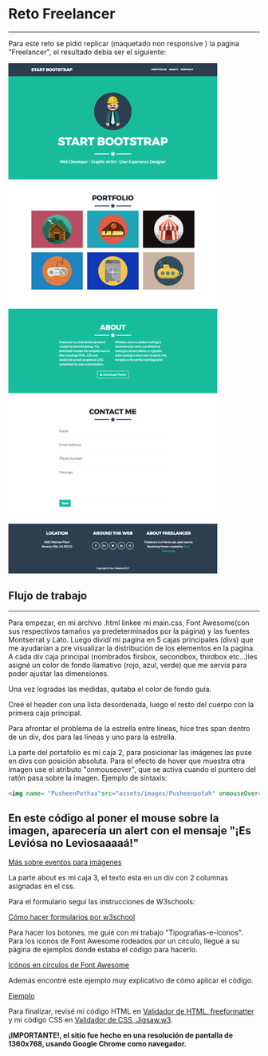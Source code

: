 # Reto Freelancer
***

Para este reto se pidió replicar (maquetado non responsive ) la pagina "Freelancer", el resultado debía ser el siguiente:

![Freelancer Website](docs/fullpage.png)
## Flujo de trabajo
***

Para empezar, en mi archivo .html linkee mi main.css, Font Awesome(con sus respectivos tamaños ya predeterminados por la página) y las fuentes Montserrat y Lato.
 Luego dividí mi pagina en 5 cajas principales (divs) que me ayudarían a pre visualizar la distribución de los elementos en la pagina.
 A cada div caja principal (nombrados firsbox, secondbox, thirdbox etc...)les asigné un color de fondo llamativo (rojo, azul, verde) que me servía para poder ajustar las dimensiones. 

 Una vez logradas las medidas, quitaba el color de fondo guía.

 Creé el header con una lista desordenada, luego el resto del cuerpo con la primera caja principal.

 Para afrontar el problema de la estrella entre líneas, hice tres span dentro de un div, dos para las líneas y uno para la estrella.

 La parte del portafolio es mi caja 2, para posicionar las imágenes las puse en divs con posición absoluta. 
 Para el efecto de hover que muestra otra imagen use el atributo "onmouseover", que se activa cuando el puntero del ratón pasa sobre la imagen. Ejemplo de sintaxis:

```html 
<img name= "PusheenPothaa"src="assets/images/Pusheenpotah" onmouseOver="alert('¡Es Leviósa no Leviosaaaaá!)">
```
En este código al poner el mouse sobre la imagen, aparecería un alert con el mensaje "¡Es Leviósa no Leviosaaaaá!"
-
[Más sobre eventos para imágenes](https://desarrolloweb.com/articulos/441.php "eventos")

La parte about es mi caja 3, el texto esta en un div con 2 columnas asignadas en el css. 

Para el formulario seguí las instrucciones de W3schools:

[Cómo hacer formularios por w3school](https://www.w3schools.com/css/css_form.asp "Formularios")

Para hacer los botones, me guié con mi trabajo "Tipografias-e-iconos".
Para los iconos de Font Awesome rodeados por un círculo, llegué a su página de ejemplos donde estaba el código para hacerlo.

[Icónos en circulos de Font Awesome](http://fontawesome.io/examples/ "iconos en circulos")

Además encontré este ejemplo muy explicativo de cómo aplicar el código.

[Ejemplo](http://jsfiddle.net/sampatbadhe/ocftsLfe/ "ejemplo")

Para finalizar, revisé mi código HTML en [Validador de HTML, freeformatter](https://www.freeformatter.com/html-validator.html "validador HTML") y mi código CSS en [Validador de CSS, Jigsaw.w3](https://jigsaw.w3.org/css-validator/#validate_by_inputl "validador CSS").

**¡IMPORTANTE!, el sitio fue hecho en una resolución de pantalla de 1360x768, usando Google Chrome como navegador.**